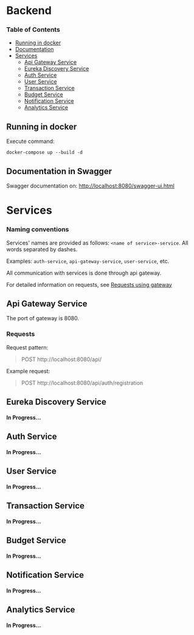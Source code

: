 # Backend

### Table of Contents

- [Running in docker](#running-in-docker)
- [Documentation](#documentation-in-swagger)
- [Services](#services)
  - [Api Gateway Service](#api-gateway-service)
  - [Eureka Discovery Service](#eureka-discovery-service)
  - [Auth Service](#auth-service)
  - [User Service](#user-service)
  - [Transaction Service](#transaction-service)
  - [Budget Service](#budget-service)
  - [Notification Service](#notification-service)
  - [Analytics Service](#analytics-service)

## Running in docker

Execute command:

```
docker-compose up --build -d
```

## Documentation in Swagger

Swagger documentation on: [http://localhost:8080/swagger-ui.html]()

# Services

### Naming conventions

Services' names are provided as follows: `<name of service>-service`. All words separated by dashes.

Examples: `auth-service`, `api-gateway-service`, `user-service`, etc.

All communication with services is done through api gateway.

For detailed information on requests, see [Requests using gateway](#requests)

## Api Gateway Service

The port of gateway is 8080.


### Requests

Request pattern:


> POST http://localhost:8080/api/<service-endpoint>


Example request:

> POST http://localhost:8080/api/auth/registration


## Eureka Discovery Service

#### In Progress...


## Auth Service

#### In Progress...


## User Service

#### In Progress...


## Transaction Service

#### In Progress...


## Budget Service

#### In Progress...


## Notification Service

#### In Progress...


## Analytics Service

#### In Progress...




